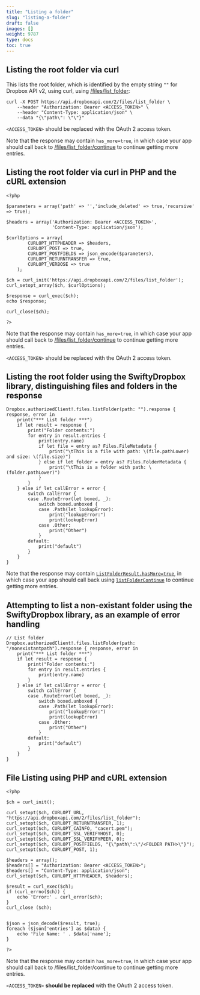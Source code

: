 ```yaml
---
title: "Listing a folder"
slug: "listing-a-folder"
draft: false
images: []
weight: 9787
type: docs
toc: true
---
```


## Listing the root folder via curl
This lists the root folder, which is identified by the empty string `""` for Dropbox API v2, using curl, using [/files/list_folder][1]:

    curl -X POST https://api.dropboxapi.com/2/files/list_folder \
        --header "Authorization: Bearer <ACCESS_TOKEN>" \
        --header "Content-Type: application/json" \
        --data "{\"path\": \"\"}"

`<ACCESS_TOKEN>` should be replaced with the OAuth 2 access token.

Note that the response may contain `has_more=true`, in which case your app should call back to [/files/list_folder/continue][2] to continue getting more entries.


  [1]: https://www.dropbox.com/developers/documentation/http/documentation#files-list_folder
  [2]: https://www.dropbox.com/developers/documentation/http/documentation#files-list_folder-continue

## Listing the root folder via curl in PHP and the cURL extension
    <?php

    $parameters = array('path' => '','include_deleted' => true,'recursive' => true);

    $headers = array('Authorization: Bearer <ACCESS_TOKEN>',
                     'Content-Type: application/json');

    $curlOptions = array(
            CURLOPT_HTTPHEADER => $headers,
            CURLOPT_POST => true,
            CURLOPT_POSTFIELDS => json_encode($parameters),
            CURLOPT_RETURNTRANSFER => true,
            CURLOPT_VERBOSE => true
        );

    $ch = curl_init('https://api.dropboxapi.com/2/files/list_folder');
    curl_setopt_array($ch, $curlOptions);

    $response = curl_exec($ch);
    echo $response;

    curl_close($ch);

    ?>

Note that the response may contain `has_more=true`, in which case your app should call back to [/files/list_folder/continue][1] to continue getting more entries.


`<ACCESS_TOKEN>` should be replaced with the OAuth 2 access token.

  [1]: https://www.dropbox.com/developers/documentation/http/documentation#files-list_folder-continue

## Listing the root folder using the SwiftyDropbox library, distinguishing files and folders in the response
    Dropbox.authorizedClient!.files.listFolder(path: "").response { response, error in
        print("*** List folder ***")
        if let result = response {
            print("Folder contents:")
            for entry in result.entries {
                print(entry.name)
                if let file = entry as? Files.FileMetadata {
                    print("\tThis is a file with path: \(file.pathLower) and size: \(file.size)")
                } else if let folder = entry as? Files.FolderMetadata {
                    print("\tThis is a folder with path: \(folder.pathLower)")
                }
            }
        } else if let callError = error {
            switch callError {
            case .RouteError(let boxed, _):
                switch boxed.unboxed {
                case .Path(let lookupError):
                    print("lookupError:")
                    print(lookupError)
                case .Other:
                    print("Other")
                }
            default:
                print("default")
            }
        }
    }

Note that the response may contain [`ListFolderResult.hasMore=true`][1], in which case your app should call back using [`listFolderContinue`][2] to continue getting more entries.


  [1]: https://dropbox.github.io/SwiftyDropbox/api-docs/latest/Classes/Files/ListFolderResult.html#/s:vCC13SwiftyDropbox5Files16ListFolderResult7hasMoreSb
  [2]: https://dropbox.github.io/SwiftyDropbox/api-docs/latest/Classes/FilesRoutes.html#/s:FC13SwiftyDropbox11FilesRoutes18listFolderContinueFS0_FT6cursorSS_GCS_15BabelRpcRequestCCS_5Files26ListFolderResultSerializerCS2_33ListFolderContinueErrorSerializer_

## Attempting to list a non-existant folder using the SwiftyDropbox library, as an example of error handling
    // List folder
    Dropbox.authorizedClient!.files.listFolder(path: "/nonexistantpath").response { response, error in
        print("*** List folder ***")
        if let result = response {
            print("Folder contents:")
            for entry in result.entries {
                print(entry.name)
            }
        } else if let callError = error {
            switch callError {
            case .RouteError(let boxed, _):
                switch boxed.unboxed {
                case .Path(let lookupError):
                    print("lookupError:")
                    print(lookupError)
                case .Other:
                    print("Other")
                }
            default:
                print("default")
            }
        }
    }

## File Listing using PHP and cURL extension
    <?php
    
    $ch = curl_init();
    
    curl_setopt($ch, CURLOPT_URL, "https://api.dropboxapi.com/2/files/list_folder");
    curl_setopt($ch, CURLOPT_RETURNTRANSFER, 1);
    curl_setopt($ch, CURLOPT_CAINFO, "cacert.pem");
    curl_setopt($ch, CURLOPT_SSL_VERIFYHOST, 0);
    curl_setopt($ch, CURLOPT_SSL_VERIFYPEER, 0);
    curl_setopt($ch, CURLOPT_POSTFIELDS, "{\"path\":\"/<FOLDER PATH>\"}");
    curl_setopt($ch, CURLOPT_POST, 1);
    
    $headers = array();
    $headers[] = "Authorization: Bearer <ACCESS_TOKEN>";
    $headers[] = "Content-Type: application/json";
    curl_setopt($ch, CURLOPT_HTTPHEADER, $headers);
    
    $result = curl_exec($ch);
    if (curl_errno($ch)) {
        echo 'Error:' . curl_error($ch);
    }
    curl_close ($ch);
    
    
    $json = json_decode($result, true);
    foreach ($json['entries'] as $data) {
        echo 'File Name: ' . $data['name'];
    }
    
    ?>

Note that the response may contain `has_more=true`, in which case your app should call back to /files/list_folder/continue to continue getting more entries.

`<ACCESS_TOKEN>` **should be replaced** with the OAuth 2 access token.

